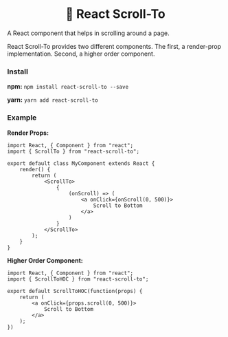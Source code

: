 <center>
    <h1>👟 React Scroll-To</h1>
</center>

A React component that helps in scrolling around a page.

React Scroll-To provides two different components. The first, a render-prop implementation. Second, a higher order component.

### Install

**npm:** `npm install react-scroll-to --save`

**yarn:** `yarn add react-scroll-to`


### Example

**Render Props:**

```
import React, { Component } from "react";
import { ScrollTo } from "react-scroll-to";

export default class MyComponent extends React {
    render() {
        return (
            <ScrollTo>
                {
                    (onScroll) => (
                        <a onClick={onScroll(0, 500)}>
                            Scroll to Bottom
                        </a>
                    ) 
                }
            </ScrollTo>
        );
    }
}
```

**Higher Order Component:**

```
import React, { Component } from "react";
import { ScrollToHOC } from "react-scroll-to";

export default ScrollToHOC(function(props) {
    return (
        <a onClick={props.scroll(0, 500)}>
            Scroll to Bottom
        </a>
    );
})
```
